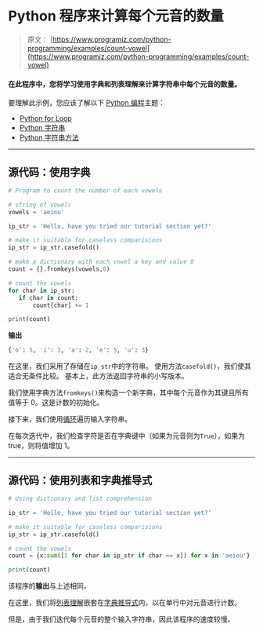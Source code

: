 # Python 程序来计算每个元音的数量

> 原文： [https://www.programiz.com/python-programming/examples/count-vowel](https://www.programiz.com/python-programming/examples/count-vowel)

#### 在此程序中，您将学习使用字典和列表理解来计算字符串中每个元音的数量。

要理解此示例，您应该了解以下 [Python 编程](/python-programming "Python tutorial")主题：

*   [Python for Loop](/python-programming/for-loop)
*   [Python 字符串](/python-programming/string)
*   [Python 字符串方法](/python-programming/strings-method)

* * *

## 源代码：使用字典

```py
# Program to count the number of each vowels

# string of vowels
vowels = 'aeiou'

ip_str = 'Hello, have you tried our tutorial section yet?'

# make it suitable for caseless comparisions
ip_str = ip_str.casefold()

# make a dictionary with each vowel a key and value 0
count = {}.fromkeys(vowels,0)

# count the vowels
for char in ip_str:
   if char in count:
       count[char] += 1

print(count) 
```

**输出**

```py
{'o': 5, 'i': 3, 'a': 2, 'e': 5, 'u': 3}

```

在这里，我们采用了存储在`ip_str`中的字符串。 使用方法`casefold()`，我们使其适合无条件比较。 基本上，此方法返回字符串的小写版本。

我们使用字典方法`fromkeys()`来构造一个新字典，其中每个元音作为其键且所有值等于 0。这是计数的初始化。

接下来，我们使用[循环](/python-programming/for-loop "Python for loop")遍历输入字符串。

在每次迭代中，我们检查字符是否在字典键中（如果为元音则为`True`），如果为 true，则将值增加 1。

* * *

## 源代码：使用列表和字典推导式

```py
# Using dictionary and list comprehension

ip_str = 'Hello, have you tried our tutorial section yet?'

# make it suitable for caseless comparisions
ip_str = ip_str.casefold()

# count the vowels
count = {x:sum([1 for char in ip_str if char == x]) for x in 'aeiou'}

print(count) 
```

该程序的**输出**与上述相同。

在这里，我们将[列表理解](/python-programming/list)嵌套在[字典推导式](/python-programming/dictionary "Dictionary in Python")内，以在单行中对元音进行计数。

但是，由于我们迭代每个元音的整个输入字符串，因此该程序的速度较慢。